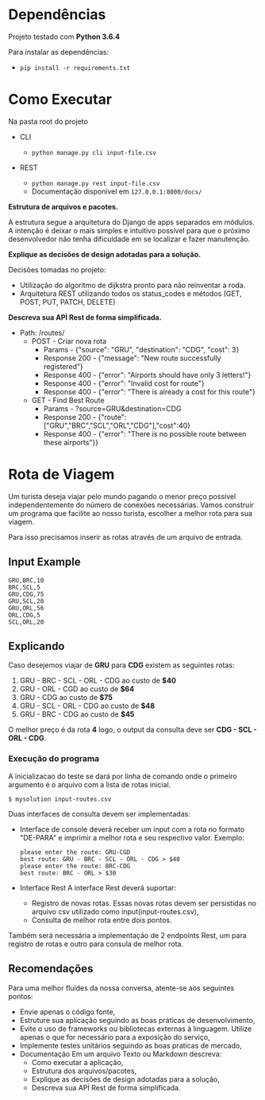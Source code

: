 # Dependências #

Projeto testado com **Python 3.6.4**

Para instalar as dependências:

- `pip install -r requirements.txt`

# Como Executar #

Na pasta root do projeto

- CLI
  - `python manage.py cli input-file.csv`

- REST
  - `python manage.py rest input-file.csv`
  - Documentação disponível em `127.0.0.1:8000/docs/`
  

**Estrutura de arquivos e pacotes.**

A estrutura segue a arquitetura do Django de apps separados em módulos. A intenção é deixar o mais simples e intuitivo possível para que o próximo desenvolvedor não tenha dificuldade em se localizar e fazer manutenção.

**Explique as decisões de design adotadas para a solução.**

Decisões tomadas no projeto:

- Utilização do algoritmo de dijkstra pronto para não reinventar a roda.
- Arquitetura REST utilizando todos os status_codes e métodos (GET, POST, PUT, PATCH, DELETE)

**Descreva sua APÌ Rest de forma simplificada.**

- Path: /routes/
  - POST - Criar nova rota
    - Params - {"source": "GRU", "destination": "CDG", "cost": 3}
    - Response 200 - {"message": "New route successfully registered"}
    - Response 400 - {"error": "Airports should have only 3 letters!"}
    - Response 400 - {"error": "Invalid cost for route"}
    - Response 400 - {"error": "There is already a cost for this route"}
  - GET - Find Best Route
    - Params - ?source=GRU&destination=CDG
    - Response 200 - {"route":["GRU","BRC","SCL","ORL","CDG"],"cost":40}
    - Response 400 - {"error": "There is no possible route between these airports"}}

# Rota de Viagem #

Um turista deseja viajar pelo mundo pagando o menor preço possível independentemente do número de conexões necessárias.
Vamos construir um programa que facilite ao nosso turista, escolher a melhor rota para sua viagem.

Para isso precisamos inserir as rotas através de um arquivo de entrada.

## Input Example ##
```csv
GRU,BRC,10
BRC,SCL,5
GRU,CDG,75
GRU,SCL,20
GRU,ORL,56
ORL,CDG,5
SCL,ORL,20
```

## Explicando ## 
Caso desejemos viajar de **GRU** para **CDG** existem as seguintes rotas:

1. GRU - BRC - SCL - ORL - CDG ao custo de **$40**
2. GRU - ORL - CGD ao custo de **$64**
3. GRU - CDG ao custo de **$75**
4. GRU - SCL - ORL - CDG ao custo de **$48**
5. GRU - BRC - CDG ao custo de **$45**

O melhor preço é da rota **4** logo, o output da consulta deve ser **CDG - SCL - ORL - CDG**.

### Execução do programa ###
A inicializacao do teste se dará por linha de comando onde o primeiro argumento é o arquivo com a lista de rotas inicial.

```shell
$ mysolution input-routes.csv
```

Duas interfaces de consulta devem ser implementadas:
- Interface de console deverá receber um input com a rota no formato "DE-PARA" e imprimir a melhor rota e seu respectivo valor.
  Exemplo:
  ```shell
  please enter the route: GRU-CGD
  best route: GRU - BRC - SCL - ORL - CDG > $40
  please enter the route: BRC-CDG
  best route: BRC - ORL > $30
  ```

- Interface Rest
    A interface Rest deverá suportar:
    - Registro de novas rotas. Essas novas rotas devem ser persistidas no arquivo csv utilizado como input(input-routes.csv),
    - Consulta de melhor rota entre dois pontos.

Também será necessária a implementação de 2 endpoints Rest, um para registro de rotas e outro para consula de melhor rota.

## Recomendações ##
Para uma melhor fluides da nossa conversa, atente-se aos seguintes pontos:

* Envie apenas o código fonte,
* Estruture sua aplicação seguindo as boas práticas de desenvolvimento,
* Evite o uso de frameworks ou bibliotecas externas à linguagem. Utilize apenas o que for necessário para a exposição do serviço,
* Implemente testes unitários seguindo as boas praticas de mercado,
* Documentação
  Em um arquivo Texto ou Markdown descreva:
  * Como executar a aplicação,
  * Estrutura dos arquivos/pacotes,
  * Explique as decisões de design adotadas para a solução,
  * Descreva sua APÌ Rest de forma simplificada.


